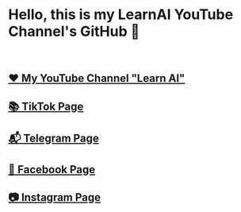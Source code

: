 # Hello, this is my LearnAI YouTube Channel's GitHub 👋

<br/>

## [❤️ My YouTube Channel "Learn AI"](https://www.youtube.com/channel/UCEJ8IRbmEl3tEZahc17pwrw)
## [📚 TikTok Page](https://www.tiktok.com/@learn.ai.python)
## [📬 Telegram Page](https://t.me/learn_ai_python)
## [📘 Facebook Page](https://www.facebook.com/learn.ai.python)
## [📷 Instagram Page](https://www.instagram.com/learn.ai.python/)
